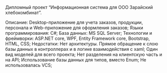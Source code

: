 Дипломный проект “Информационная система для ООО Зарайский хлебокомбинат”.

Описание: Desktop-приложение для учета заказов, продукции, персонала и Web-приложение для оформления заказов;
Языки программирования: C#;
База данных: MS SQL Server;
Технологии и фреймворки: ASP.NET core, WPF, Entity Framework core, Bootstrap, HTML, CSS;
Недостатки:
  Нет архитектуры. Прямое обращение к слою базы данных в контроллерах и в логике взаимодействия с xaml;
  Один вид моделей для всего проекта;
  Нет разделения на клиентскую часть и на API;
  Использование базы данных для типов, вместо Enum;
  Не использовалась VCS;
